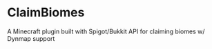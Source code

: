 # ClaimBiomes
A Minecraft plugin built with Spigot/Bukkit API for claiming biomes w/ Dynmap support

